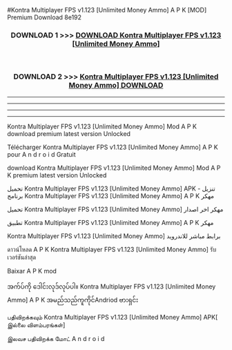 #Kontra  Multiplayer FPS v1.123  [Unlimited Money Ammo] A P K [MOD] Premium Download 8e192



<div align="center">

<h3>DOWNLOAD 1 >>> <a href="https://teeasianyam.web.app?sq=Kontra  Multiplayer FPS v1.123  [Unlimited Money Ammo]">DOWNLOAD Kontra  Multiplayer FPS v1.123  [Unlimited Money Ammo] </a></h3><br>

<h3>DOWNLOAD 2 >>> <a href="https://teeasianyam.web.app?sq=Kontra  Multiplayer FPS v1.123  [Unlimited Money Ammo] ">Kontra  Multiplayer FPS v1.123  [Unlimited Money Ammo]  DOWNLOAD </a></h3>

</div>


----------------------------------------------------------

----------------------------------------------------------

----------------------------------------------------------

----------------------------------------------------------


Kontra  Multiplayer FPS v1.123  [Unlimited Money Ammo]  Mod A P K download premium latest version Unlocked

Télécharger Kontra  Multiplayer FPS v1.123  [Unlimited Money Ammo]  A P K pour A n d r o i d Gratuit

download Kontra  Multiplayer FPS v1.123  [Unlimited Money Ammo]  Mod A P K premium latest version Unlocked

تحميل Kontra  Multiplayer FPS v1.123  [Unlimited Money Ammo]  APK - تنزيل برنامج Kontra  Multiplayer FPS v1.123  [Unlimited Money Ammo]  A P K مهكر

تحميل Kontra  Multiplayer FPS v1.123  [Unlimited Money Ammo]  مهكر اخر اصدار

تطبيق Kontra  Multiplayer FPS v1.123  [Unlimited Money Ammo]  A P K مهكر

Kontra  Multiplayer FPS v1.123  [Unlimited Money Ammo]  برابط مباشر للاندرويد

ดาวน์โหลด A P K Kontra  Multiplayer FPS v1.123  [Unlimited Money Ammo]  รับเวอร์ชันล่าสุด

Baixar A P K mod

အက်ပ်ကို ဒေါင်းလုဒ်လုပ်ပါ။ Kontra  Multiplayer FPS v1.123  [Unlimited Money Ammo]  A P K အမည်သည်ကူကိုင်Andriod ဗားရှင်း

பதிவிறக்கவும் Kontra  Multiplayer FPS v1.123  [Unlimited Money Ammo]  APK[ இல்லை விளம்பரங்கள்] 
 
இலவச பதிவிறக்க மோட் A n d r o i d



